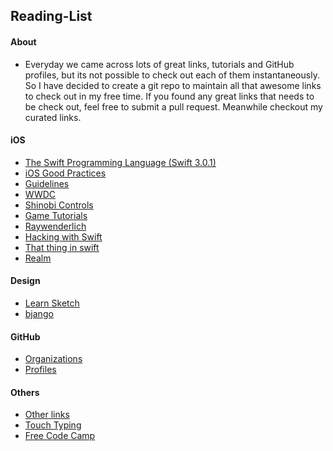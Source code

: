 ## Reading-List

#### About
  - Everyday we came across lots of great links, tutorials and GitHub profiles, but its not possible to check out each of them instantaneously. So I have decided to create a git repo to maintain all that awesome links to check out in my free time. If you found any great links that needs to be check out, feel free to submit a pull request. Meanwhile checkout my curated links.

#### iOS
  - [The Swift Programming Language (Swift 3.0.1)][1]
  - [iOS Good Practices][2]
  - [Guidelines][3]
  - [WWDC][4]
  - [Shinobi Controls][5]
  - [Game Tutorials][6]
  - [Raywenderlich][7]
  - [Hacking with Swift][8]
  - [That thing in swift][9]
  - [Realm][10]

[1]: (https://github.com/naeemshaikh90/Reading-List/blob/master/SwiftBook/SwiftBook.md)
[2]: (https://github.com/naeemshaikh90/Reading-List/blob/master/iOSGoodPractices.md)
[3]: (https://github.com/naeemshaikh90/Reading-List/blob/master/Guidelines.md)
[4]: (https://github.com/naeemshaikh90/Reading-List/blob/master/WWDC.md)
[5]: (https://github.com/naeemshaikh90/Reading-List/blob/master/ShinobiControls.md)
[6]: (https://github.com/naeemshaikh90/Reading-List/blob/master/GameTutorials.md)
[7]: (https://github.com/naeemshaikh90/Reading-List/blob/master/Raywenderlich.md)
[8]: (https://github.com/naeemshaikh90/Reading-List/blob/master/Hacking%20with%20Swift.md)
[9]: (https://github.com/naeemshaikh90/Reading-List/blob/master/That-thing-in-swift.md)
[10]: (https://github.com/naeemshaikh90/Reading-List/blob/master/Realm.md)

#### Design
  - [Learn Sketch](https://github.com/naeemshaikh90/Reading-List/blob/master/Sketch.md)
  - [bjango](https://github.com/naeemshaikh90/Reading-List/blob/master/bjango.md)

#### GitHub
  - [Organizations](https://github.com/naeemshaikh90/Reading-List/blob/master/Github.md#organizations)
  - [Profiles](https://github.com/naeemshaikh90/Reading-List/blob/master/Github.md#profiles)

#### Others
  - [Other links](https://github.com/naeemshaikh90/Reading-List/blob/master/Others.md)
  - [Touch Typing](https://github.com/naeemshaikh90/Reading-List/blob/master/TouchTyping.md)
  - [Free Code Camp](https://github.com/naeemshaikh90/Reading-List/blob/master/FreeCodeCamp.md)
